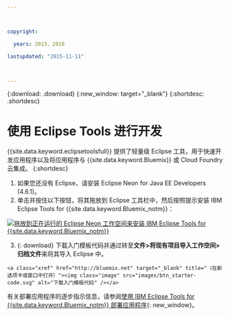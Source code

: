 ```yaml
---



copyright:

  years: 2015，2016

lastupdated: "2015-11-11"



---
```


{:download: .download}
{:new_window: target="_blank"}
{:shortdesc: .shortdesc}

# 使用 Eclipse Tools 进行开发

{{site.data.keyword.eclipsetoolsfull}} 提供了轻量级 Eclipse 工具，用于快速开发应用程序以及将应用程序与 {{site.data.keyword.Bluemix}} 或 Cloud Foundry 云集成。
{:shortdesc}

  1. 如果您还没有 Eclipse，请安装 Eclipse Neon for Java EE Developers (4.6.1)。
  2. 单击并按住以下按钮，将其拖放到 Eclipse 工具栏中，然后按照提示安装 IBM Eclipse Tools for {{site.data.keyword.Bluemix_notm}}：

   [![拖放到正在运行的 Eclipse Neon 工作空间来安装 IBM Eclipse Tools for {{site.data.keyword.Bluemix_notm}}](images/installbutton.png)](http://marketplace.eclipse.org/marketplace-client-intro?mpc_install=1774120)

  3. {: download} 下载入门模板代码并通过转至**文件>将现有项目导入工作空间>归档文件**来将其导入 Eclipse 中。

    <a class="xref" href="http://bluemix.net" target="_blank" title="（在新选项卡或窗口中打开）"><img class="image" src="images/btn_starter-code.svg" alt="下载入门模板代码" /></a>

有关部署应用程序的逐步指示信息，请参阅[使用 IBM Eclipse Tools for {{site.data.keyword.Bluemix_notm}} 部署应用程序](/docs/manageapps/eclipsetools/eclipsetools.html#eclipsetools){: new_window}。
